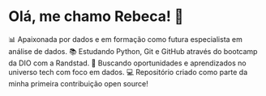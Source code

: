 # Olá, me chamo Rebeca! 👋
📊 Apaixonada por dados e em formação como futura especialista em análise de dados.
📚 Estudando Python, Git e GitHub através do bootcamp da DIO com a Randstad.
🚀 Buscando oportunidades e aprendizados no universo tech com foco em dados.
💻 Repositório criado como parte da minha primeira contribuição open source!
